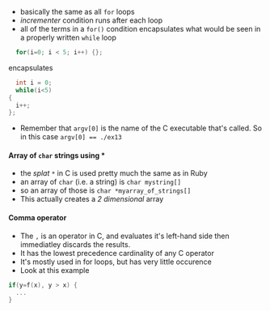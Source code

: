   - basically the same as all `for` loops
  - *incrementer* condition runs after each loop
  - all of the terms in a `for()` condition encapsulates what would be seen in a
    properly written `while` loop

```C
  for(i=0; i < 5; i++) {};
```
encapsulates
```C
  int i = 0;
  while(i<5)
{
  i++;
};
```

  - Remember that `argv[0]` is the name of the C executable that's called. So in
    this case `argv[0] == ./ex13`

#### Array of `char` strings using *
  - the *splat* `*` in C is used pretty much the same as in Ruby
  - an array of `char` (i.e. a string) is `char mystring[]`
  - so an array of those is `char *myarray_of_strings[]`
  - This actually creates a *2 dimensional* array

#### Comma operator
  - The `,` is an operator in C, and evaluates it's left-hand side then
    immediatley discards the results.
  - It has the lowest precedence cardinality of any C operator
  - It's mostly used in for loops, but has very little occurence
  - Look at this example

```C
if(y=f(x), y > x) {
  ...
}
```
